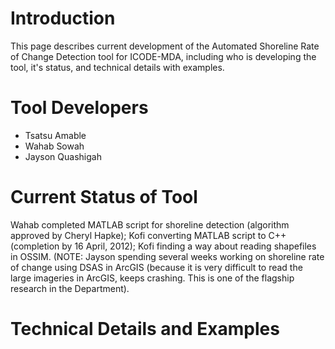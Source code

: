 # Introduction #
This page describes current development of the  Automated Shoreline Rate of Change Detection tool for ICODE-MDA, including who is developing the tool, it's status, and technical details with examples.


# Tool Developers #
  * Tsatsu Amable
  * Wahab Sowah
  * Jayson Quashigah


# Current Status of Tool #
Wahab completed MATLAB script for shoreline detection (algorithm
approved by Cheryl Hapke); Kofi converting MATLAB script to C++
(completion by 16 April, 2012); Kofi finding a way about reading
shapefiles in OSSIM.
(NOTE: Jayson spending several weeks working on shoreline rate of change
using DSAS in ArcGIS (because it is very difficult to read the large
imageries in ArcGIS, keeps crashing. This is one of the flagship
research in the Department).


# Technical Details and Examples #